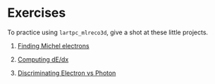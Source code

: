 # Exercises

To practice using `lartpc_mlreco3d`, give a shot at these little projects.

1. [Finding Michel electrons](./Michel_electron.md)

2. [Computing dE/dx](./dEdx.md)

3. [Discriminating Electron vs Photon](./Electron_gamma.md)
